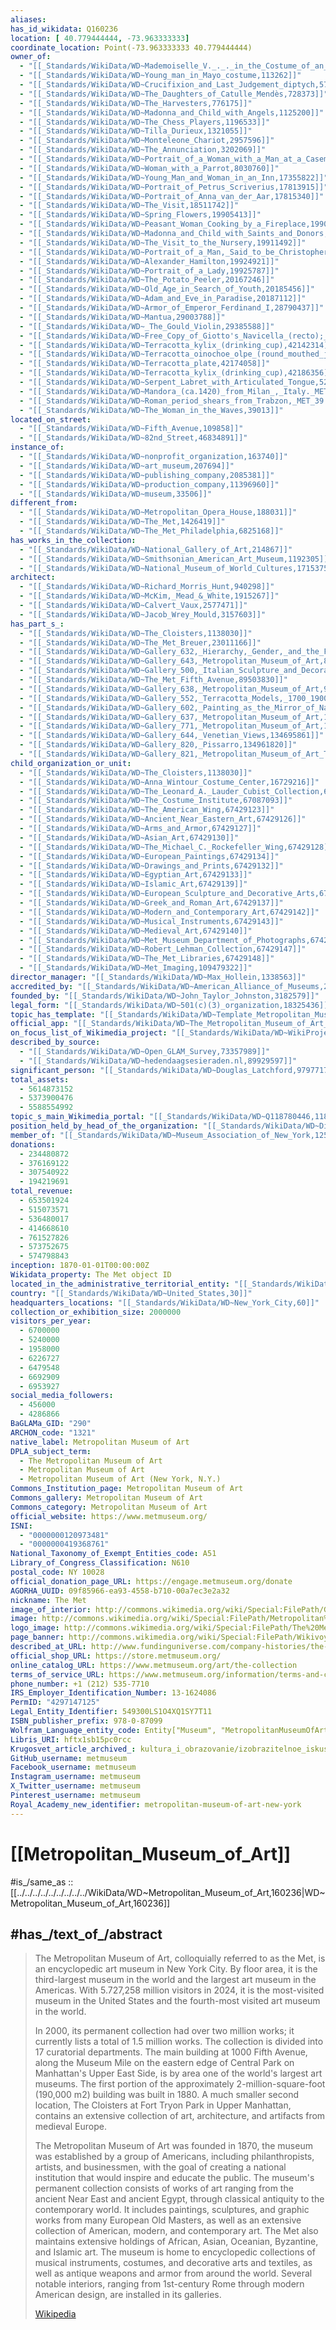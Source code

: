 ```yaml
---
aliases:
has_id_wikidata: Q160236
location: [ 40.779444444, -73.963333333]
coordinate_location: Point(-73.963333333 40.779444444)
owner_of:
  - "[[_Standards/WikiData/WD~Mademoiselle_V._._._in_the_Costume_of_an_Espada,72650]]"
  - "[[_Standards/WikiData/WD~Young_man_in_Mayo_costume,113262]]"
  - "[[_Standards/WikiData/WD~Crucifixion_and_Last_Judgement_diptych,574004]]"
  - "[[_Standards/WikiData/WD~The_Daughters_of_Catulle_Mendès,728373]]"
  - "[[_Standards/WikiData/WD~The_Harvesters,776175]]"
  - "[[_Standards/WikiData/WD~Madonna_and_Child_with_Angels,1125200]]"
  - "[[_Standards/WikiData/WD~The_Chess_Players,1196533]]"
  - "[[_Standards/WikiData/WD~Tilla_Durieux,1321055]]"
  - "[[_Standards/WikiData/WD~Monteleone_Chariot,2957596]]"
  - "[[_Standards/WikiData/WD~The_Annunciation,3202069]]"
  - "[[_Standards/WikiData/WD~Portrait_of_a_Woman_with_a_Man_at_a_Casement,3937681]]"
  - "[[_Standards/WikiData/WD~Woman_with_a_Parrot,8030760]]"
  - "[[_Standards/WikiData/WD~Young_Man_and_Woman_in_an_Inn,17355822]]"
  - "[[_Standards/WikiData/WD~Portrait_of_Petrus_Scriverius,17813915]]"
  - "[[_Standards/WikiData/WD~Portrait_of_Anna_van_der_Aar,17815340]]"
  - "[[_Standards/WikiData/WD~The_Visit,18511742]]"
  - "[[_Standards/WikiData/WD~Spring_Flowers,19905413]]"
  - "[[_Standards/WikiData/WD~Peasant_Woman_Cooking_by_a_Fireplace,19906011]]"
  - "[[_Standards/WikiData/WD~Madonna_and_Child_with_Saints_and_Donors,19906252]]"
  - "[[_Standards/WikiData/WD~The_Visit_to_the_Nursery,19911492]]"
  - "[[_Standards/WikiData/WD~Portrait_of_a_Man,_Said_to_be_Christopher_Columbus_(born_about_1446,_died_1506),19911671]]"
  - "[[_Standards/WikiData/WD~Alexander_Hamilton,19924921]]"
  - "[[_Standards/WikiData/WD~Portrait_of_a_Lady,19925787]]"
  - "[[_Standards/WikiData/WD~The_Potato_Peeler,20167246]]"
  - "[[_Standards/WikiData/WD~Old_Age_in_Search_of_Youth,20185456]]"
  - "[[_Standards/WikiData/WD~Adam_and_Eve_in_Paradise,20187112]]"
  - "[[_Standards/WikiData/WD~Armor_of_Emperor_Ferdinand_I,28790437]]"
  - "[[_Standards/WikiData/WD~Mantua,29003788]]"
  - "[[_Standards/WikiData/WD~_The_Gould_Violin,29385588]]"
  - "[[_Standards/WikiData/WD~Free_Copy_of_Giotto's_Navicella_(recto);_Copy_of_Adam_in_Masaccio's_Expulsion_from_the_Garden_of_Eden,_and_other_Figure_Studies_(verso),30339474]]"
  - "[[_Standards/WikiData/WD~Terracotta_kylix_(drinking_cup),42142314]]"
  - "[[_Standards/WikiData/WD~Terracotta_oinochoe_olpe_(round_mouthed_jug),42144264]]"
  - "[[_Standards/WikiData/WD~Terracotta_plate,42174058]]"
  - "[[_Standards/WikiData/WD~Terracotta_kylix_(drinking_cup),42186356]]"
  - "[[_Standards/WikiData/WD~Serpent_Labret_with_Articulated_Tongue,52624955]]"
  - "[[_Standards/WikiData/WD~Mandora_(ca.1420)_from_Milan_,_Italy._MET_64.101.1409,53445802]]"
  - "[[_Standards/WikiData/WD~Roman_period_shears_from_Trabzon,_MET_39.2.2,55656666]]"
  - "[[_Standards/WikiData/WD~The_Woman_in_the_Waves,39013]]"
located_on_street:
  - "[[_Standards/WikiData/WD~Fifth_Avenue,109858]]"
  - "[[_Standards/WikiData/WD~82nd_Street,46834891]]"
instance_of:
  - "[[_Standards/WikiData/WD~nonprofit_organization,163740]]"
  - "[[_Standards/WikiData/WD~art_museum,207694]]"
  - "[[_Standards/WikiData/WD~publishing_company,2085381]]"
  - "[[_Standards/WikiData/WD~production_company,11396960]]"
  - "[[_Standards/WikiData/WD~museum,33506]]"
different_from:
  - "[[_Standards/WikiData/WD~Metropolitan_Opera_House,188031]]"
  - "[[_Standards/WikiData/WD~The_Met,1426419]]"
  - "[[_Standards/WikiData/WD~The_Met_Philadelphia,6825168]]"
has_works_in_the_collection:
  - "[[_Standards/WikiData/WD~National_Gallery_of_Art,214867]]"
  - "[[_Standards/WikiData/WD~Smithsonian_American_Art_Museum,1192305]]"
  - "[[_Standards/WikiData/WD~National_Museum_of_World_Cultures,17153751]]"
architect:
  - "[[_Standards/WikiData/WD~Richard_Morris_Hunt,940298]]"
  - "[[_Standards/WikiData/WD~McKim,_Mead_&_White,1915267]]"
  - "[[_Standards/WikiData/WD~Calvert_Vaux,2577471]]"
  - "[[_Standards/WikiData/WD~Jacob_Wrey_Mould,3157603]]"
has_part_s_:
  - "[[_Standards/WikiData/WD~The_Cloisters,1138030]]"
  - "[[_Standards/WikiData/WD~The_Met_Breuer,23011166]]"
  - "[[_Standards/WikiData/WD~Gallery_632,_Hierarchy,_Gender,_and_the_French_Academy,64692773]]"
  - "[[_Standards/WikiData/WD~Gallery_643,_Metropolitan_Museum_of_Art,82069921]]"
  - "[[_Standards/WikiData/WD~Gallery_500,_Italian_Sculpture_and_Decorative_Arts,_1430_1500,89503593]]"
  - "[[_Standards/WikiData/WD~The_Met_Fifth_Avenue,89503830]]"
  - "[[_Standards/WikiData/WD~Gallery_638,_Metropolitan_Museum_of_Art,97040817]]"
  - "[[_Standards/WikiData/WD~Gallery_552,_Terracotta_Models,_1700_1900,_Metropolitan_Museum_of_Art,99300239]]"
  - "[[_Standards/WikiData/WD~Gallery_602,_Painting_as_the_Mirror_of_Nature_1420_1480,_Metropolitan_Museum_of_Art,108824471]]"
  - "[[_Standards/WikiData/WD~Gallery_637,_Metropolitan_Museum_of_Art,131160866]]"
  - "[[_Standards/WikiData/WD~Gallery_771,_Metropolitan_Museum_of_Art,133698280]]"
  - "[[_Standards/WikiData/WD~Gallery_644,_Venetian_Views,134695861]]"
  - "[[_Standards/WikiData/WD~Gallery_820,_Pissarro,134961820]]"
  - "[[_Standards/WikiData/WD~Gallery_821,_Metropolitan_Museum_of_Art_The_Annenberg_Collection_Nineteenth_and_Twentieth_Century_Masters,135648194]]"
child_organization_or_unit:
  - "[[_Standards/WikiData/WD~The_Cloisters,1138030]]"
  - "[[_Standards/WikiData/WD~Anna_Wintour_Costume_Center,16729216]]"
  - "[[_Standards/WikiData/WD~The_Leonard_A._Lauder_Cubist_Collection,60596834]]"
  - "[[_Standards/WikiData/WD~The_Costume_Institute,67087093]]"
  - "[[_Standards/WikiData/WD~The_American_Wing,67429123]]"
  - "[[_Standards/WikiData/WD~Ancient_Near_Eastern_Art,67429126]]"
  - "[[_Standards/WikiData/WD~Arms_and_Armor,67429127]]"
  - "[[_Standards/WikiData/WD~Asian_Art,67429130]]"
  - "[[_Standards/WikiData/WD~The_Michael_C._Rockefeller_Wing,67429128]]"
  - "[[_Standards/WikiData/WD~European_Paintings,67429134]]"
  - "[[_Standards/WikiData/WD~Drawings_and_Prints,67429132]]"
  - "[[_Standards/WikiData/WD~Egyptian_Art,67429133]]"
  - "[[_Standards/WikiData/WD~Islamic_Art,67429139]]"
  - "[[_Standards/WikiData/WD~European_Sculpture_and_Decorative_Arts,67429136]]"
  - "[[_Standards/WikiData/WD~Greek_and_Roman_Art,67429137]]"
  - "[[_Standards/WikiData/WD~Modern_and_Contemporary_Art,67429142]]"
  - "[[_Standards/WikiData/WD~Musical_Instruments,67429143]]"
  - "[[_Standards/WikiData/WD~Medieval_Art,67429140]]"
  - "[[_Standards/WikiData/WD~Met_Museum_Department_of_Photographs,67429146]]"
  - "[[_Standards/WikiData/WD~Robert_Lehman_Collection,67429147]]"
  - "[[_Standards/WikiData/WD~The_Met_Libraries,67429148]]"
  - "[[_Standards/WikiData/WD~Met_Imaging,109479322]]"
director_manager: "[[_Standards/WikiData/WD~Max_Hollein,1338563]]"
accredited_by: "[[_Standards/WikiData/WD~American_Alliance_of_Museums,2842849]]"
founded_by: "[[_Standards/WikiData/WD~John_Taylor_Johnston,3182579]]"
legal_form: "[[_Standards/WikiData/WD~501(c)(3)_organization,18325436]]"
topic_has_template: "[[_Standards/WikiData/WD~Template_Metropolitan_Museum_of_Art,20376947]]"
official_app: "[[_Standards/WikiData/WD~The_Metropolitan_Museum_of_Art_Android_app,42302787]]"
on_focus_list_of_Wikimedia_project: "[[_Standards/WikiData/WD~WikiProject_Livius,68074438]]"
described_by_source:
  - "[[_Standards/WikiData/WD~Open_GLAM_Survey,73357989]]"
  - "[[_Standards/WikiData/WD~hedendaagsesieraden.nl,89929597]]"
significant_person: "[[_Standards/WikiData/WD~Douglas_Latchford,97977177]]"
total_assets:
  - 5614873152
  - 5373900476
  - 5588554992
topic_s_main_Wikimedia_portal: "[[_Standards/WikiData/WD~Q118780446,118780446]]"
position_held_by_head_of_the_organization: "[[_Standards/WikiData/WD~Director_of_the_Metropolitan_Museum_of_Art,124130702]]"
member_of: "[[_Standards/WikiData/WD~Museum_Association_of_New_York,125470235]]"
donations:
  - 234480872
  - 376169122
  - 307540922
  - 194219691
total_revenue:
  - 653501924
  - 515073571
  - 536480017
  - 414668610
  - 761527826
  - 573752675
  - 574798843
inception: 1870-01-01T00:00:00Z
Wikidata_property: The Met object ID
located_in_the_administrative_territorial_entity: "[[_Standards/WikiData/WD~Manhattan,11299]]"
country: "[[_Standards/WikiData/WD~United_States,30]]"
headquarters_locations: "[[_Standards/WikiData/WD~New_York_City,60]]"
collection_or_exhibition_size: 2000000
visitors_per_year:
  - 6700000
  - 5240000
  - 1958000
  - 6226727
  - 6479548
  - 6692909
  - 6953927
social_media_followers:
  - 456000
  - 4286866
BaGLAMa_GID: "290"
ARCHON_code: "1321"
native_label: Metropolitan Museum of Art
DPLA_subject_term:
  - The Metropolitan Museum of Art
  - Metropolitan Museum of Art
  - Metropolitan Museum of Art (New York, N.Y.)
Commons_Institution_page: Metropolitan Museum of Art
Commons_gallery: Metropolitan Museum of Art
Commons_category: Metropolitan Museum of Art
official_website: https://www.metmuseum.org/
ISNI:
  - "0000000120973481"
  - "0000000419368761"
National_Taxonomy_of_Exempt_Entities_code: A51
Library_of_Congress_Classification: N610
postal_code: NY 10028
official_donation_page_URL: https://engage.metmuseum.org/donate
AGORHA_UUID: 09f85966-ea93-4558-b710-00a7ec3e2a32
nickname: The Met
image_of_interior: http://commons.wikimedia.org/wiki/Special:FilePath/Great%20Hall%20of%20Metropolitan%20Museum%20of%20Art.jpg
image: http://commons.wikimedia.org/wiki/Special:FilePath/Metropolitan%20Museum%20of%20Art%20%28The%20Met%29%20-%20Central%20Park%2C%20NYC.jpg
logo_image: http://commons.wikimedia.org/wiki/Special:FilePath/The%20Metropolitan%20Museum%20of%20Art%20Logo.svg
page_banner: http://commons.wikimedia.org/wiki/Special:FilePath/Wikivoyage%20The%20MET.jpg
described_at_URL: http://www.fundinguniverse.com/company-histories/the-metropolitan-museum-of-art-history/
official_shop_URL: https://store.metmuseum.org/
online_catalog_URL: https://www.metmuseum.org/art/the-collection
terms_of_service_URL: https://www.metmuseum.org/information/terms-and-conditions
phone_number: +1 (212) 535-7710
IRS_Employer_Identification_Number: 13-1624086
PermID: "4297147125"
Legal_Entity_Identifier: 549300LS1O4XQ1SY7T11
ISBN_publisher_prefix: 978-0-87099
Wolfram_Language_entity_code: Entity["Museum", "MetropolitanMuseumOfArt::3wcbq"]
Libris_URI: hftx1sb15pc0rcc
Krugosvet_article_archived_: kultura_i_obrazovanie/izobrazitelnoe_iskusstvo/METROPOLITEN-MUZE.html
GitHub_username: metmuseum
Facebook_username: metmuseum
Instagram_username: metmuseum
X_Twitter_username: metmuseum
Pinterest_username: metmuseum
Royal_Academy_new_identifier: metropolitan-museum-of-art-new-york
---
```


# [[Metropolitan_Museum_of_Art]] 

#is_/same_as :: [[../../../../../../../../../WikiData/WD~Metropolitan_Museum_of_Art,160236|WD~Metropolitan_Museum_of_Art,160236]]  

## #has_/text_of_/abstract 

> The Metropolitan Museum of Art, colloquially referred to as the Met, is an encyclopedic art museum in New York City. By floor area, it is the third-largest museum in the world and the largest art museum in the Americas. With 5.727,258 million visitors in 2024, it is the most-visited museum in the United States and the fourth-most visited art museum in the world.
>
> In 2000, its permanent collection had over two million works; it currently lists a total of 1.5 million works. The collection is divided into 17 curatorial departments. The main building at 1000 Fifth Avenue, along the Museum Mile on the eastern edge of Central Park on Manhattan's Upper East Side, is by area one of the world's largest art museums. The first portion of the approximately 2-million-square-foot (190,000 m2) building was built in 1880. A much smaller second location, The Cloisters at Fort Tryon Park in Upper Manhattan, contains an extensive collection of art, architecture, and artifacts from medieval Europe.
>
> The Metropolitan Museum of Art was founded in 1870, the museum was established by a group of Americans, including philanthropists, artists, and businessmen, with the goal of creating a national institution that would inspire and educate the public. The museum's permanent collection consists of works of art ranging from the ancient Near East and ancient Egypt, through classical antiquity to the contemporary world. It includes paintings, sculptures, and graphic works from many European Old Masters, as well as an extensive collection of American, modern, and contemporary art. The Met also maintains extensive holdings of African, Asian, Oceanian, Byzantine, and Islamic art. The museum is home to encyclopedic collections of musical instruments, costumes, and decorative arts and textiles, as well as antique weapons and armor from around the world. Several notable interiors, ranging from 1st-century Rome through modern American design, are installed in its galleries.
>
> [Wikipedia](https://en.wikipedia.org/wiki/Metropolitan%20Museum%20of%20Art) 